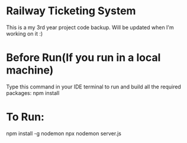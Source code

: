 # Railway Ticketing System

This is a my 3rd year project code backup. Will be updated when I'm working on it :)


# Before Run(If you run in a local machine)
Type this command in your IDE terminal to run and build all the required packages: npm install

# To Run: 
npm install -g nodemon
npx nodemon server.js



